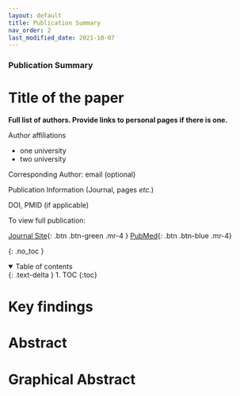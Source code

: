 ```yaml
---
layout: default
title: Publication Summary
nav_order: 2
last_modified_date: 2021-10-07
---
```


### Publication Summary

# Title of the paper

__Full list of authors. Provide links to personal pages if there is one.__

Author affiliations
- one university
- two university

Corresponding Author: email (optional)

Publication Information (Journal, pages _etc._)

DOI, PMID (if applicable)

To view full publication:

[Journal Site](https://nature.com/){: .btn .btn-green .mr-4 }
[PubMed](https://pubmed.ncbi.nlm.nih.gov/){: .btn .btn-blue .mr-4}

{: .no_toc }

<details open markdown="block">
  <summary>
    Table of contents
  </summary>
  {: .text-delta }
1. TOC
{:toc}
</details>

# Key findings

# Abstract

# Graphical Abstract
